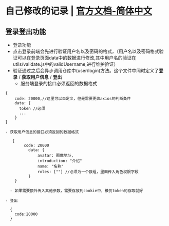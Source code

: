 # 自己修改的记录 | [官方文档-简体中文](./README.zh-CN.md) 

## 登录登出功能

- 登录功能
 - 点击登录前端会先进行验证用户名以及密码的格式，（用户名以及密码格式验证可以在登录页面data中的数据进行修改,其中用户名的验证在utils/validate.js中的validUsername,进行维护验证）
 - 验证通过之后会异步调用仓库中(user/login)方法。这个文件中同时定义了**登录** / **获取用户信息** / **登出**
   - 服务端登录的接口必须返回的数据格式
  ```
  {
      code: 20000,//这里可以自定义，但是需要更改axios的判断条件
      data: {
        token //必须
        ...
      }
  }
  ```
    - 获取用户信息的接口必须返回的数据格式
  ```
     {
          code: 20000
            data: {
                avatar: 图像地址,
                introduction: "介绍"
                name: "名称"
                roles: [""] //必须为一个数组，里面传入角色权限字段
            }
      }
  ``` 
      - 如果需要额外传入其他参数，需要存放到cookie中，模仿token的存取就好 
  
    - 登出
  ```
    {
      code:20000
    }
  ```
